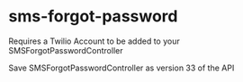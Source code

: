 # sms-forgot-password

Requires a Twilio Account to be added to your SMSForgotPasswordController

Save SMSForgotPasswordController as version 33 of the API
